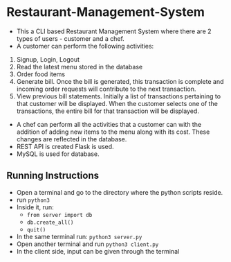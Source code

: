 # Restaurant-Management-System
- This a CLI based Restaurant Management System where there are 2 types of users - customer and a chef.
- A customer can perform the following activities: 
1. Signup, Login, Logout
2. Read the latest menu stored in the database
3. Order food items 
4. Generate bill. Once the bill is generated, this transaction is complete and incoming order requests will contribute to the next transaction. 
5. View previous bill statements. Initially a list of transactions pertaining to that customer will be displayed. When the customer selects one of the transactions, the entire bill for that transaction will be displayed.
- A chef can perform all the activities that a customer can with the addition of adding new items to the menu along with its cost. These changes are reflected in the database.
- REST API is created Flask is used. 
- MySQL is used for database. 
## Running Instructions
- Open a terminal and go to the directory where the python scripts reside.
- run `python3`
- Inside it, run:
  - `from server import db`
  - `db.create_all()`
  - `quit()`
- In the same terminal run: `python3 server.py`
- Open another terminal and run `python3 client.py`
- In the client side, input can be given through the terminal
